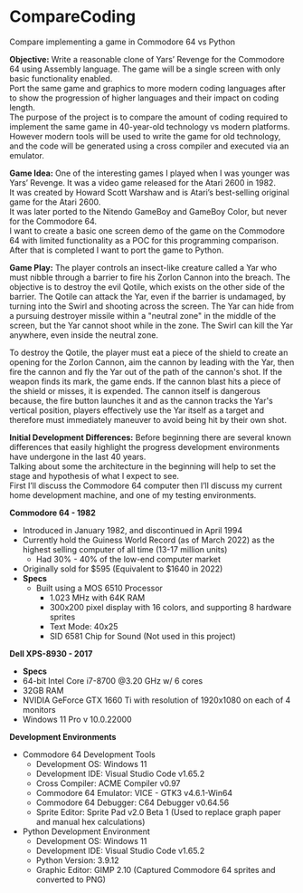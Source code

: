 # CompareCoding
Compare implementing a game in Commodore 64 vs Python

**Objective:**
Write a reasonable clone of Yars’ Revenge for the Commodore 64 using Assembly language.  The game will be a single screen with only basic functionality enabled.  
Port the same game and graphics to more modern coding languages after to show the progression of higher languages and their impact on coding length.  
The purpose of the project is to compare the amount of coding required to implement the same game in 40-year-old technology vs modern platforms.  
However modern tools will be used to write the game for old technology, and the code will be generated using a cross compiler and executed via an emulator.

**Game Idea:**
One of the interesting games I played when I was younger was Yars’ Revenge. It was a video game released for the Atari 2600 in 1982.  
It was created by Howard Scott Warshaw and is Atari’s best-selling original game for the Atari 2600.  
It was later ported to the Nitendo GameBoy and GameBoy Color, but never for the Commodore 64.  
I want to create a basic one screen demo of the game on the Commodore 64 with limited functionality as a POC for this programming comparison.
After that is completed I want to port the game to Python.

**Game Play:**
The player controls an insect-like creature called a Yar who must nibble through a barrier to fire his Zorlon Cannon into the breach. 
The objective is to destroy the evil Qotile, which exists on the other side of the barrier. The Qotile can attack the Yar, even if the barrier is undamaged, 
by turning into the Swirl and shooting across the screen. The Yar can hide from a pursuing destroyer missile within a "neutral zone" in the middle of the screen, 
but the Yar cannot shoot while in the zone. The Swirl can kill the Yar anywhere, even inside the neutral zone.

To destroy the Qotile, the player must eat a piece of the shield to create an opening for the Zorlon Cannon, aim the cannon by leading with the Yar, 
then fire the cannon and fly the Yar out of the path of the cannon's shot. If the weapon finds its mark, the game ends. If the cannon blast hits a 
piece of the shield or misses, it is expended. The cannon itself is dangerous because, the fire button launches it and as the cannon tracks the Yar's vertical 
position, players effectively use the Yar itself as a target and therefore must immediately maneuver to avoid being hit by their own shot. 

**Initial Development Differences:**
Before beginning there are several known differences that easily highlight the progress development environments have undergone in the last 40 years.  
Talking about some the architecture in the beginning will help to set the stage and hypothesis of what I expect to see.  
First I’ll discuss the Commodore 64 computer then I’ll discuss my current home development machine, and one of my testing environments.

**Commodore 64 - 1982**
- Introduced in January 1982, and discontinued in April 1994
- Currently hold the Guiness World Record (as of March 2022) as the highest selling computer of all time (13-17 million units)
  -  Had 30% - 40% of the low-end computer market
- Originally sold for $595 (Equivalent to $1640 in 2022)
- **Specs**
  - Built using a MOS 6510 Processor
    - 1.023 MHz with 64K RAM
    - 300x200 pixel display with 16 colors, and supporting 8 hardware sprites
    - Text Mode: 40x25
    - SID 6581 Chip for Sound (Not used in this project)
 
 **Dell XPS-8930 - 2017**
 - **Specs**
  - 64-bit Intel Core i7-8700 @3.20 GHz w/ 6 cores
  - 32GB RAM
  - NVIDIA GeForce GTX 1660 Ti with resolution of 1920x1080 on each of 4 monitors
  - Windows 11 Pro v 10.0.22000
 
 **Development Environments**
 - Commodore 64 Development Tools
    - Development OS: Windows 11
    - Development IDE: Visual Studio Code v1.65.2
    - Cross Compiler: ACME Compiler v0.97
    - Commodore 64 Emulator: VICE - GTK3 v4.6.1-Win64
    - Commodore 64 Debugger: C64 Debugger v0.64.56
    - Sprite Editor: Sprite Pad v2.0 Beta 1 (Used to replace graph paper and manual hex calculations)
 - Python Development Environment
    - Development OS: Windows 11
    - Development IDE: Visual Studio Code v1.65.2
    - Python Version: 3.9.12
    - Graphic Editor: GIMP 2.10  (Captured Commodore 64 sprites and converted to PNG)
 
 
